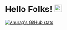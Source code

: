 # Hello Folks! <img src="https://media.giphy.com/media/hvRJCLFzcasrR4ia7z/giphy.gif" width="25px">



[![Anurag's GitHub stats](https://github-readme-stats.vercel.app/api?username=DeveshParagiri)](https://github.com/anuraghazra/github-readme-stats)
